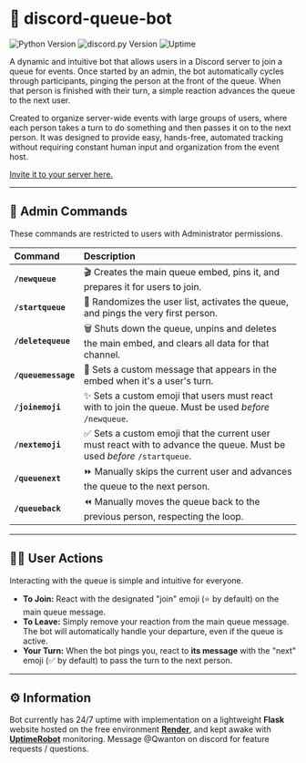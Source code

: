 # 🤖 discord-queue-bot

![Python Version](https://img.shields.io/badge/python-3.10%2B-blue)
![discord.py Version](https://img.shields.io/badge/discord.py-2.3.2-7289DA)
![Uptime](https://img.shields.io/badge/uptime-24/7-brightgreen)

A dynamic and intuitive bot that allows users in a Discord server to join a queue for events. Once started by an admin, the bot automatically cycles through participants, pinging the person at the front of the queue. When that person is finished with their turn, a simple reaction advances the queue to the next user.

Created to organize server-wide events with large groups of users, where each person takes a turn to do something and then passes it on to the next person. It was designed to provide easy, hands-free, automated tracking without requiring constant human input and organization from the event host.

[Invite it to your server here.](https://discord.com/oauth2/authorize?client_id=1388363429009690655&permissions=8&integration_type=0&scope=bot)

---

## 👑 Admin Commands
These commands are restricted to users with Administrator permissions.

| Command | Description |
| :--- | :--- |
| **`/newqueue`** | 🎬 Creates the main queue embed, pins it, and prepares it for users to join. |
| **`/startqueue`** | 🚀 Randomizes the user list, activates the queue, and pings the very first person. |
| **`/deletequeue`** | 🗑️ Shuts down the queue, unpins and deletes the main embed, and clears all data for that channel. |
| **`/queuemessage`**| 📝 Sets a custom message that appears in the embed when it's a user's turn. |
| **`/joinemoji`** | ✨ Sets a custom emoji that users must react with to join the queue. Must be used *before* `/newqueue`. |
| **`/nextemoji`** | ✅ Sets a custom emoji that the current user must react with to advance the queue. Must be used *before* `/startqueue`. |
| **`/queuenext`** | ⏩ Manually skips the current user and advances the queue to the next person. |
| **`/queueback`** | ⏪ Manually moves the queue back to the previous person, respecting the loop. |

---

## 🙋‍♂️ User Actions
Interacting with the queue is simple and intuitive for everyone.

*   **To Join:** React with the designated "join" emoji (⭐ by default) on the main queue message.
*   **To Leave:** Simply remove your reaction from the main queue message. The bot will automatically handle your departure, even if the queue is active.
*   **Your Turn:** When the bot pings you, react to **its message** with the "next" emoji (✅ by default) to pass the turn to the next person.

---

## ⚙️ Information

Bot currently has 24/7 uptime with implementation on a lightweight **Flask** website hosted on the free environment [**Render**](https://render.com), and kept awake with [**UptimeRobot**](https://uptimerobot.com) monitoring. Message @Qwanton on discord for feature requests / questions.
